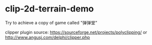 # clip-2d-terrain-demo
Try to achieve a copy of game called "弹弹堂"

clipper plugin source: https://sourceforge.net/projects/polyclipping/
or http://www.angusj.com/delphi/clipper.php
